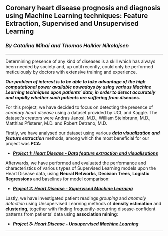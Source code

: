 ## Coronary heart disease prognosis and diagnosis using Machine Learning techniques: Feature Extraction, Supervised and Unsupervised Learning
### _By Catalina Mihai and Thomas Halkier Nikolajsen_
---
Determining presence of any kind of diseases is a skill which has always been needed by society and, up until recently, could only be performed meticulously by doctors with extensive training and experience. 

**_Our problem of interest is to be able to take advantage of the high computational power available nowadays by using various Machine Learning techniques upon patients’ data, in order to detect accurately and rapidly whether such patients are suffering from diseases._**

For this project, we have decided to focus on detecting the presence of _coronary heart disease_ using a dataset provided by UCL and Kaggle. The dataset’s creators were Andras Janosi, M.D., William Steinbrunn, M.D., Matthias Pfisterer, M.D. and Robert Detrano, M.D. 

Firstly, we have analysed our dataset using various _**data visualization and feature extraction**_ methods, among which the most beneficial for our project was __PCA__: 

* **_[Project 1: Heart Disease - Data feature extraction and visualisations](https://github.com/seby-sbirna/DTU-Introduction-to-Machine-Learning-and-Data-Mining-Capstone-Project/tree/master/Project%201%20-%20UCL%20Heart%20Disease%20-%20Analysis%20and%20Visualization%20(PCA))_**

Afterwards, we have performed and evaluated the performance and characteristics of various types of Supervised Learning models upon the Heart Disease data, using __Neural Networks__, __Decision Trees__, __Logistic Regressions__ and baselines for model comparison:

* **_[Project 2: Heart Disease - Supervised Machine Learning](https://github.com/seby-sbirna/DTU-Introduction-to-Machine-Learning-and-Data-Mining-Capstone-Project/tree/master/Project%202%20-%20UCL%20Heart%20Disease%20-%20Supervised%20Machine%20Learning)_**

Lastly, we have investigated patient readings _grouping_ and _anomaly detection_ using Unsupervised Learning methods of __density estimation__ and __clustering__, together with finding frequently-occurring disease-confident patterns from patients' data using __association mining__:

* **_[Project 3: Heart Disease - Unsupervised Machine Learning](https://github.com/seby-sbirna/DTU-Introduction-to-Machine-Learning-and-Data-Mining-Capstone-Project/tree/master/Project%203%20-%20UCL%20Heart%20Disease%20-%20Unsupervised%20Machine%20Learning)_**
---
